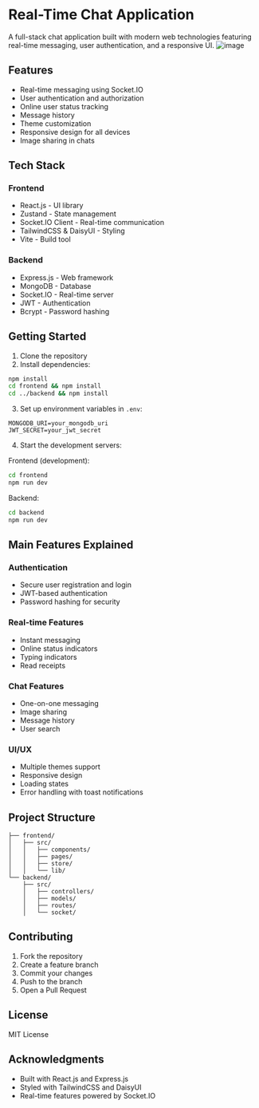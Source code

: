 
# Real-Time Chat Application

A full-stack chat application built with modern web technologies featuring real-time messaging, user authentication, and a responsive UI.
![image](https://github.com/user-attachments/assets/66f4692c-a0be-427b-bdad-84cb9e933df4)


## Features

- Real-time messaging using Socket.IO
- User authentication and authorization
- Online user status tracking
- Message history
- Theme customization
- Responsive design for all devices
- Image sharing in chats

## Tech Stack

### Frontend
- React.js - UI library
- Zustand - State management
- Socket.IO Client - Real-time communication
- TailwindCSS & DaisyUI - Styling
- Vite - Build tool

### Backend
- Express.js - Web framework
- MongoDB - Database
- Socket.IO - Real-time server
- JWT - Authentication
- Bcrypt - Password hashing

## Getting Started

1. Clone the repository
2. Install dependencies:
```bash
npm install
cd frontend && npm install
cd ../backend && npm install
```

3. Set up environment variables in `.env`:
```
MONGODB_URI=your_mongodb_uri
JWT_SECRET=your_jwt_secret
```

4. Start the development servers:

Frontend (development):
```bash
cd frontend
npm run dev
```

Backend:
```bash
cd backend
npm run dev
```

## Main Features Explained

### Authentication
- Secure user registration and login
- JWT-based authentication
- Password hashing for security

### Real-time Features
- Instant messaging
- Online status indicators
- Typing indicators
- Read receipts

### Chat Features
- One-on-one messaging
- Image sharing
- Message history
- User search

### UI/UX
- Multiple themes support
- Responsive design
- Loading states
- Error handling with toast notifications

## Project Structure

```
├── frontend/
│   ├── src/
│   │   ├── components/
│   │   ├── pages/
│   │   ├── store/
│   │   └── lib/
└── backend/
    ├── src/
    │   ├── controllers/
    │   ├── models/
    │   ├── routes/
    │   └── socket/
```

## Contributing

1. Fork the repository
2. Create a feature branch
3. Commit your changes
4. Push to the branch
5. Open a Pull Request

## License

MIT License

## Acknowledgments

- Built with React.js and Express.js
- Styled with TailwindCSS and DaisyUI
- Real-time features powered by Socket.IO
